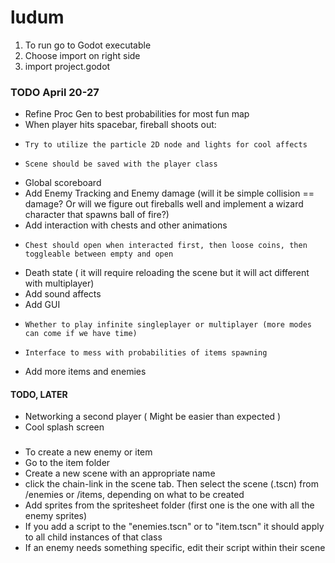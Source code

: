 # ludum
1) To run go to Godot executable
2) Choose import on right side
3) import project.godot

### TODO April 20-27
* Refine Proc Gen to best probabilities for most fun map
* When player hits spacebar, fireball shoots out:
*     Try to utilize the particle 2D node and lights for cool affects
*     Scene should be saved with the player class
* Global scoreboard
* Add Enemy Tracking and Enemy damage (will it be simple collision == damage? Or will we figure out fireballs well and implement a wizard character that spawns ball of fire?)
* Add interaction with chests and other animations
*     Chest should open when interacted first, then loose coins, then toggleable between empty and open
* Death state ( it will require reloading the scene but it will act different with multiplayer)
* Add sound affects
* Add GUI
*     Whether to play infinite singleplayer or multiplayer (more modes can come if we have time)
*     Interface to mess with probabilities of items spawning
* Add more items and enemies

#### TODO, LATER
* Networking a second player ( Might be easier than expected )
* Cool splash screen


### 
* To create a new enemy or item
* Go to the item folder
* Create a new scene with an appropriate name
* click the chain-link in the scene tab. Then select the scene (.tscn) from /enemies or /items, depending on what to be created
* Add sprites from the spritesheet folder (first one is the one with all the enemy sprites)
* If you add a script to the "enemies.tscn" or to "item.tscn" it should apply to all child instances of that class
* If an enemy needs something specific, edit their script within their scene
